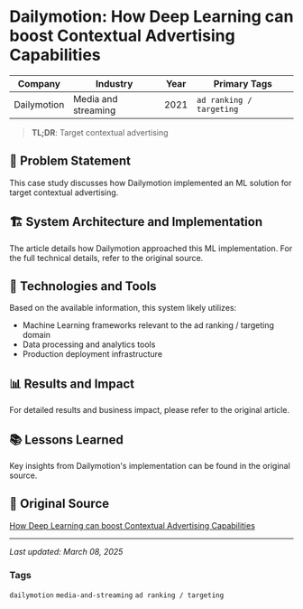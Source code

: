 # Dailymotion: How Deep Learning can boost Contextual Advertising Capabilities

| Company | Industry | Year | Primary Tags | 
|---------|----------|------|--------------|
| Dailymotion | Media and streaming | 2021 | `ad ranking / targeting` |

> **TL;DR**: Target contextual advertising

## 📝 Problem Statement

This case study discusses how Dailymotion implemented an ML solution for target contextual advertising.

## 🏗️ System Architecture and Implementation

The article details how Dailymotion approached this ML implementation. For the full technical details, refer to the original source.

## 🔧 Technologies and Tools

Based on the available information, this system likely utilizes:

- Machine Learning frameworks relevant to the ad ranking / targeting domain
- Data processing and analytics tools
- Production deployment infrastructure

## 📊 Results and Impact

For detailed results and business impact, please refer to the original article.

## 📚 Lessons Learned

Key insights from Dailymotion's implementation can be found in the original source.

## 🔗 Original Source

[How Deep Learning can boost Contextual Advertising Capabilities](https://medium.com/dailymotion/how-deep-learning-can-boost-contextual-advertising-capabilities-c9ca7c8fc4e9)

---

*Last updated: March 08, 2025*

### Tags

`dailymotion` `media-and-streaming` `ad ranking / targeting`
